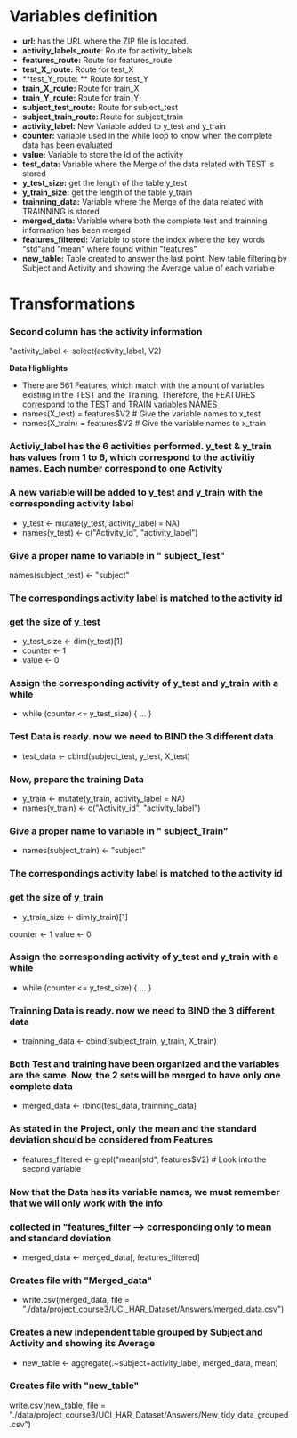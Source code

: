 # Variables definition

* **url:** has the URL where the ZIP file is located.
* **activity_labels_route**: Route for activity_labels
* **features_route:** Route for features_route
* **test_X_route:** Route for test_X
* **test_Y_route: ** Route for test_Y
* **train_X_route:** Route for train_X
* **train_Y_route:** Route for train_Y
* **subject_test_route:** Route for subject_test
* **subject_train_route:** Route for subject_train
* **activity_label:** New Variable added to y_test and y_train
* **counter:** variable used in the while loop to know when the complete data has been evaluated
* **value:** Variable to store the Id of the activity
* **test_data:** Variable where the Merge of the data related with TEST is stored
* **y_test_size:** get the length of the table y_test
* **y_train_size:** get the length of the table y_train
* **trainning_data:** Variable where the Merge of the data related with TRAINNING is stored
* **merged_data:** Variable where both the complete test and trainning information has been merged
* **features_filtered:** Variable to store the index where the key words "std"and "mean" where found within "features"
* **new_table:** Table created to answer the last point. New table filtering by Subject and Activity and showing the Average value of each variable

# Transformations
### Second column has the activity information
"activity_label <- select(activity_label, V2) 

**Data Highlights**
* There are 561 Features, which match with the amount of variables existing in the TEST and the Training.
Therefore, the FEATURES correspond to the TEST and TRAIN variables NAMES
* names(X_test) = features$V2 # Give the variable names to x_test
* names(X_train) = features$V2 # Give the variable names to x_train

### Activiy_label has the 6 activities performed. y_test & y_train has values from 1 to 6, which correspond to the activitiy names. Each number correspond to one Activity
### A new variable will be added to y_test and y_train with the corresponding activity label
* y_test <- mutate(y_test, activity_label = NA)
* names(y_test) <- c("Activity_id", "activity_label")

### Give a proper name to variable in " subject_Test"
names(subject_test) <- "subject"

### The correspondings activity label is matched to the activity id
### get the size of y_test
* y_test_size <- dim(y_test)[1]
* counter <- 1
* value <- 0
### Assign the corresponding activity of y_test and y_train with a while
* while (counter <= y_test_size) { ... }

### Test Data is ready.  now we need to BIND the 3 different data
* test_data <- cbind(subject_test, y_test, X_test)

### Now, prepare the training Data
* y_train <- mutate(y_train, activity_label = NA)
* names(y_train) <- c("Activity_id", "activity_label")

### Give a proper name to variable in " subject_Train"
* names(subject_train) <- "subject"

### The correspondings activity label is matched to the activity id
### get the size of y_train
* y_train_size <- dim(y_train)[1]

counter <- 1
value <- 0

### Assign the corresponding activity of y_test and y_train with a while
* while (counter <= y_test_size) { ... }

### Trainning Data is ready.  now we need to BIND the 3 different data
* trainning_data <- cbind(subject_train, y_train, X_train)

### Both Test and training have been organized and the variables are the same. Now, the 2 sets will be merged to have only one complete data
* merged_data <- rbind(test_data, trainning_data)

### As stated in the Project, only the mean and the standard deviation should be considered from Features
* features_filtered <- grepl("mean|std", features$V2) # Look into the second variable

### Now that the Data has its variable names, we must remember that we will only work with the info
### collected in "features_filter --> corresponding only to mean and standard deviation
* merged_data <- merged_data[, features_filtered]

### Creates file with "Merged_data"
* write.csv(merged_data, file = "./data/project_course3/UCI_HAR_Dataset/Answers/merged_data.csv")

### Creates a new independent table grouped by Subject and Activity and showing its Average
* new_table <- aggregate(.~subject+activity_label, merged_data, mean)

### Creates file with "new_table"
write.csv(new_table, file = "./data/project_course3/UCI_HAR_Dataset/Answers/New_tidy_data_grouped.csv")


